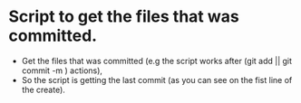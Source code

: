 # Script to get the files that was committed.

- Get the files that was committed (e.g the script works after (git add <file> || git commit -m <message>) actions),
- So the script is getting the last commit (as you can see on the fist line of the create<function>).

